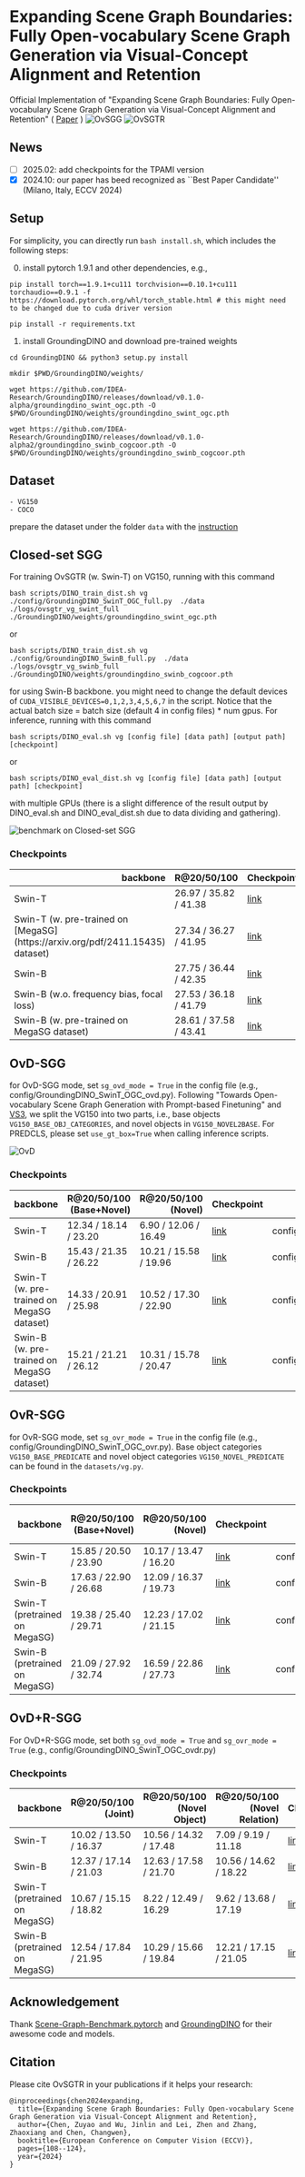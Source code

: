 # Expanding Scene Graph Boundaries: Fully Open-vocabulary Scene Graph Generation via Visual-Concept Alignment and Retention
Official Implementation of "Expanding Scene Graph Boundaries: Fully Open-vocabulary Scene Graph Generation via Visual-Concept Alignment and Retention" (
    [Paper](https://arxiv.org/pdf/2311.10988)
)
![OvSGG](figures/OvSGG.png)
![OvSGTR](figures/OvSGTR.png)

## News
- [ ] 2025.02: add checkpoints for the TPAMI version
- [x] 2024.10: our paper has beed recognized as ``Best Paper Candidate'' (Milano, Italy, ECCV 2024)

## Setup
For simplicity, you can directly run ```bash install.sh```, which includes the following steps: 

0. install pytorch 1.9.1 and other dependencies, e.g., 
```
pip install torch==1.9.1+cu111 torchvision==0.10.1+cu111 torchaudio==0.9.1 -f https://download.pytorch.org/whl/torch_stable.html # this might need to be changed due to cuda driver version 

pip install -r requirements.txt
```

1. install GroundingDINO and download pre-trained weights
```
cd GroundingDINO && python3 setup.py install 
```
```
mkdir $PWD/GroundingDINO/weights/

wget https://github.com/IDEA-Research/GroundingDINO/releases/download/v0.1.0-alpha/groundingdino_swint_ogc.pth -O $PWD/GroundingDINO/weights/groundingdino_swint_ogc.pth

wget https://github.com/IDEA-Research/GroundingDINO/releases/download/v0.1.0-alpha2/groundingdino_swinb_cogcoor.pth -O $PWD/GroundingDINO/weights/groundingdino_swinb_cogcoor.pth
```



## Dataset 
```
- VG150
- COCO
```
prepare the dataset under the folder ```data``` with the [instruction](datasets/data.md)


## Closed-set SGG
For training OvSGTR (w. Swin-T) on VG150, running with this command 
```
bash scripts/DINO_train_dist.sh vg ./config/GroundingDINO_SwinT_OGC_full.py  ./data  ./logs/ovsgtr_vg_swint_full ./GroundingDINO/weights/groundingdino_swint_ogc.pth
```
or 
```
bash scripts/DINO_train_dist.sh vg ./config/GroundingDINO_SwinB_full.py  ./data  ./logs/ovsgtr_vg_swinb_full ./GroundingDINO/weights/groundingdino_swinb_cogcoor.pth 
```
for using Swin-B backbone.
you might need to change the default devices of ```CUDA_VISIBLE_DEVICES=0,1,2,3,4,5,6,7```  in the script. 
Notice that the actual batch size = batch size (default 4 in config files) * num gpus. 
For inference, running with this command
```
bash scripts/DINO_eval.sh vg [config file] [data path] [output path] [checkpoint]
```
or 
```
bash scripts/DINO_eval_dist.sh vg [config file] [data path] [output path] [checkpoint]
```
with multiple GPUs (there is a slight difference of the result output by DINO_eval.sh and DINO_eval_dist.sh due to data dividing and gathering). 

![benchmark on Closed-set SGG](figures/closed-sgg.png)

### Checkpoints
<!-- insert a table -->
<table>
  <thead>
    <tr style="text-align: right;">
      <th>backbone</th>
      <th>R@20/50/100</th>
      <th>Checkpoint</th>
      <th>Config</th>
    </tr>
  </thead>
  <tbody>
    <tr>
      <td>Swin-T</td>
      <td> 26.97 / 35.82 / 41.38 </td>
      <td><a href="https://huggingface.co/JosephZ/OvSGTR/blob/main/vg-swint-full.pth">link</a></td>
      <td>config/GroundingDINO_SwinT_OGC_full.py</td>
    </tr>
    <tr>
      <td>Swin-T (w. pre-trained on [MegaSG](https://arxiv.org/pdf/2411.15435) dataset) </td>
      <td> 27.34 / 36.27 / 41.95 </td>
      <td><a href="https://huggingface.co/JosephZ/OvSGTR/blob/main/vg-full-swint-mega-best.pth">link</a></td>
      <td>config/GroundingDINO_SwinT_OGC_full.py</td>
    </tr>
    <tr>
      <td>Swin-B</td>
      <td> 27.75 / 36.44 / 42.35 </td>
      <td><a href="https://huggingface.co/JosephZ/OvSGTR/blob/main/vg-swinb-full.pth">link</a>
      <td>config/GroundingDINO_SwinB_full.py </td>
    </tr>
    <tr>
      <td>Swin-B (w.o. frequency bias, focal loss)</td>
      <td> 27.53 / 36.18 / 41.79  </td>
      <td><a href="https://huggingface.co/JosephZ/OvSGTR/blob/main/vg-swinb-full-open.pth">link</a>
      <td>config/GroundingDINO_SwinB_full_open.py </td>
    </tr>
    <tr>
      <td>Swin-B (w. pre-trained on MegaSG dataset) </td>
      <td> 28.61 / 37.58 / 43.41 </td>
      <td><a href="https://huggingface.co/JosephZ/OvSGTR/blob/main/vg-full-swinb-mega-best.pth">link</a></td>
      <td>config/GroundingDINO_SwinB_full_open.py</td>
    </tr>      
  </tbody>
</table> 

## OvD-SGG 
for OvD-SGG mode, set ```sg_ovd_mode = True``` in the config file (e.g., config/GroundingDINO_SwinT_OGC_ovd.py). 
Following "Towards Open-vocabulary Scene Graph Generation with Prompt-based Finetuning" and [VS3](https://github.com/zyong812/VS3_CVPR23), we split the VG150 into two parts, i.e., 
base objects ```VG150_BASE_OBJ_CATEGORIES```, and novel objects in ```VG150_NOVEL2BASE```.
For PREDCLS, please set ```use_gt_box=True``` when calling inference scripts. 

![OvD](figures/OvD.png)

### Checkpoints
<!-- insert a table -->
<table>
  <thead>
    <tr style="text-align: right;">
      <th>backbone</th>
      <th>R@20/50/100 (Base+Novel)</th>
      <th>R@20/50/100 (Novel)</th>
      <th>Checkpoint</th>
      <th>Config</th>
    </tr>
  </thead>
  <tbody>
    <tr>
      <td>Swin-T</td>
      <td> 12.34 / 18.14 / 23.20 </td>
      <td> 6.90 / 12.06 / 16.49 </td>
      <td><a href="https://huggingface.co/JosephZ/OvSGTR/blob/main/vg-ovd-swint.pth">link</a></td>
      <td>config/GroundingDINO_SwinT_OGC_ovd.py</td>
    </tr>
    <tr>
      <td>Swin-B</td>
      <td>  15.43 / 21.35 / 26.22 </td>
      <td>  10.21 / 15.58 / 19.96 </td>
      <td><a href="https://huggingface.co/JosephZ/OvSGTR/blob/main/vg-ovd-swinb.pth">link</a>
      <td>config/GroundingDINO_SwinB_ovd.py</td>
    </tr>
    <tr>
      <td>Swin-T (w. pre-trained on MegaSG dataset) </td>
      <td> 14.33 / 20.91 / 25.98 </td>
      <td> 10.52 / 17.30 / 22.90 </td>
      <td><a href="https://huggingface.co/JosephZ/OvSGTR/blob/main/vg-ovd-swint-mega-best.pth">link</a></td>
      <td>config/GroundingDINO_SwinT_OGC_ovd.py</td>
    </tr>  
    <tr>
      <td>Swin-B (w. pre-trained on MegaSG dataset) </td>
      <td> 15.21 / 21.21 / 26.12 </td>
      <td> 10.31 / 15.78 / 20.47 </td>
      <td><a href="https://huggingface.co/JosephZ/OvSGTR/blob/main/vg-ovd-swinb-mega-best.pth">link</a></td>
      <td>config/GroundingDINO_SwinT_OGC_ovd.py</td>
    </tr> 
  </tbody>
</table> 

## OvR-SGG
for OvR-SGG mode, set ```sg_ovr_mode = True``` in the config file (e.g., config/GroundingDINO_SwinT_OGC_ovr.py). 
Base object categories ```VG150_BASE_PREDICATE``` and novel object categories ```VG150_NOVEL_PREDICATE``` can be found in the ```datasets/vg.py```.

### Checkpoints
<!-- insert a table -->
<table>
  <thead>
    <tr style="text-align: right;">
      <th>backbone</th>
      <th>R@20/50/100 (Base+Novel)</th>
      <th>R@20/50/100 (Novel)</th>
      <th>Checkpoint</th>
      <th>Config</th>
      <th>Pre-trained checkpoint </th>
      <th>Pre-trained config </th>
    </tr>
  </thead>
  <tbody>
    <tr>
      <td>Swin-T</td>
      <td>  15.85 / 20.50 / 23.90 </td>
      <td>  10.17 / 13.47 / 16.20 </td> 
      <td><a href="https://huggingface.co/JosephZ/OvSGTR/blob/main/vg-ovr-swint.pth">link</a></td>
      <td>config/GroundingDINO_SwinT_OGC_ovr.py</td>
      <td><a href="https://huggingface.co/JosephZ/OvSGTR/blob/main/vg-pretrain-coco-swint.pth"><s>link</s></a></td>
      <td>config/GroundingDINO_SwinT_OGC_pretrain.py</td> 
    </tr>
    <tr>
      <td>Swin-B</td>
      <td>  17.63 / 22.90 / 26.68  </td>
      <td>  12.09 / 16.37 / 19.73  </td>
      <td><a href="https://huggingface.co/JosephZ/OvSGTR/blob/main/vg-ovr-swinb.pth">link</a>
      <td>config/GroundingDINO_SwinB_ovr.py</td>
      <td><a href="https://huggingface.co/JosephZ/OvSGTR/blob/main/vg-pretrain-coco-swinb.pth">link</a>
      <td>config/GroundingDINO_SwinB_pretrain.py</td>
    </tr>
    <tr>
      <td>Swin-T (pretrained on MegaSG)</td>
      <td>  19.38 / 25.40 / 29.71 </td>
      <td>  12.23 / 17.02 / 21.15 </td> 
      <td><a href="https://huggingface.co/JosephZ/OvSGTR/blob/main/vg-ovr-swint-mega-best.pth">link</a></td>
      <td>config/GroundingDINO_SwinT_OGC_ovr.py</td>
      <td><a href=""><s>link</s></a></td>
      <td>config/GroundingDINO_SwinT_OGC_pretrain.py</td> 
    </tr>
    <tr>
      <td>Swin-B (pretrained on MegaSG) </td>
      <td>  21.09 / 27.92 / 32.74  </td>
      <td>  16.59 / 22.86 / 27.73  </td>
      <td><a href="https://huggingface.co/JosephZ/OvSGTR/blob/main/vg-ovr-swinb-mega-best.pth">link</a>
      <td>config/GroundingDINO_SwinB_ovr.py</td>
      <td><a href=""><s>link</s></a>
      <td>config/GroundingDINO_SwinB_pretrain.py</td>
    </tr>      
  </tbody>
</table> 


## OvD+R-SGG
For OvD+R-SGG mode, set both ```sg_ovd_mode = True``` and ```sg_ovr_mode = True``` (e.g., config/GroundingDINO_SwinT_OGC_ovdr.py)
### Checkpoints
<!-- insert a table -->
<table>
  <thead>
    <tr style="text-align: right;">
      <th>backbone</th>
      <th>R@20/50/100 (Joint)</th>
      <th>R@20/50/100 (Novel Object)</th>
      <th>R@20/50/100 (Novel Relation)</th>
      <th>Checkpoint</th>
      <th>Config</th>
      <th>Pre-trained checkpoint </th>
      <th>Pre-trained config </th>
    </tr>
  </thead>
  <tbody>
    <tr>
      <td>Swin-T</td>
      <td> 10.02 / 13.50 / 16.37  </td>
      <td> 10.56 / 14.32 / 17.48  </td>
      <td>  7.09 / 9.19 / 11.18 </td>
      <td><a href="https://huggingface.co/JosephZ/OvSGTR/blob/main/vg-ovdr-swint.pth">link</a></td>
      <td>config/GroundingDINO_SwinT_OGC_ovdr.py</td>
      <td><a href="https://huggingface.co/JosephZ/OvSGTR/blob/main/vg-pretrain-coco-swint.pth"><s>link</s></a></td>
      <td>config/GroundingDINO_SwinT_OGC_pretrain.py</td> 
    </tr>
    <tr>
      <td>Swin-B</td>
      <td> 12.37 / 17.14 / 21.03  </td>
      <td> 12.63 / 17.58 / 21.70  </td>
      <td> 10.56 / 14.62 / 18.22  </td>
      <td><a href="https://huggingface.co/JosephZ/OvSGTR/blob/main/vg-ovdr-swinb.pth">link</a>
      <td>config/GroundingDINO_SwinB_ovdr.py</td>
      <td><a href="https://huggingface.co/JosephZ/OvSGTR/blob/main/vg-pretrain-coco-swinb.pth">link</a>
      <td>config/GroundingDINO_SwinB_pretrain.py</td>
    </tr>
    <tr>
      <td>Swin-T (pretrained on MegaSG) </td>
      <td> 10.67 / 15.15 / 18.82  </td>
      <td> 8.22 / 12.49 / 16.29  </td>
      <td>  9.62 / 13.68 / 17.19 </td>
      <td><a href="https://huggingface.co/JosephZ/OvSGTR/blob/main/vg-ovdr-swint-mega-best.pth">link</a></td>
      <td>config/GroundingDINO_SwinT_OGC_ovdr.py</td>
      <td><a href=""><s>link</s></a></td>
      <td>config/GroundingDINO_SwinT_OGC_pretrain.py</td> 
    </tr>
    <tr>
      <td>Swin-B (pretrained on MegaSG) </td>
      <td> 12.54 / 17.84 / 21.95  </td>
      <td> 10.29 / 15.66 / 19.84  </td>
      <td> 12.21 / 17.15 / 21.05  </td>
      <td><a href="https://huggingface.co/JosephZ/OvSGTR/blob/main/vg-ovdr-swinb-mega-best.pth">link</a>
      <td>config/GroundingDINO_SwinB_ovdr.py</td>
      <td><a href=""><s>link</s></a>
      <td>config/GroundingDINO_SwinB_pretrain.py</td>
    </tr>
  </tbody>
</table> 



## Acknowledgement
Thank [Scene-Graph-Benchmark.pytorch](https://github.com/KaihuaTang/Scene-Graph-Benchmark.pytorch) and [GroundingDINO](https://github.com/IDEA-Research/GroundingDINO) for their awesome code and models. 


## Citation
Please cite OvSGTR in your publications if it helps your research:
```
@inproceedings{chen2024expanding,
  title={Expanding Scene Graph Boundaries: Fully Open-vocabulary Scene Graph Generation via Visual-Concept Alignment and Retention},
  author={Chen, Zuyao and Wu, Jinlin and Lei, Zhen and Zhang, Zhaoxiang and Chen, Changwen},
  booktitle={European Conference on Computer Vision (ECCV)},
  pages={108--124},
  year={2024}
}
```
